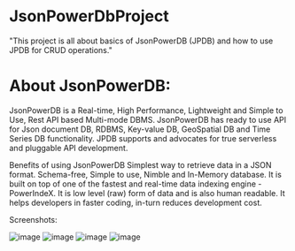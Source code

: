 # JsonPowerDbProject
"This project is all about basics of JsonPowerDB (JPDB) and how to use JPDB for CRUD operations."

# About JsonPowerDB:
JsonPowerDB is a Real-time, High Performance, Lightweight and Simple to Use, Rest API based Multi-mode DBMS. JsonPowerDB has ready to use API for Json document DB, RDBMS, Key-value DB, GeoSpatial DB and Time Series DB functionality. JPDB supports and advocates for true serverless and pluggable API development.



Benefits of using JsonPowerDB
  Simplest way to retrieve data in a JSON format.
  Schema-free, Simple to use, Nimble and In-Memory database.
  It is built on top of one of the fastest and real-time data indexing engine - PowerIndeX.
  It is low level (raw) form of data and is also human readable.
  It helps developers in faster coding, in-turn reduces development cost.

Screenshots:

![image](https://user-images.githubusercontent.com/70945881/188142674-f7cca622-4653-4844-a61d-3e030d775bab.png)
![image](https://user-images.githubusercontent.com/70945881/188144219-8f8cc0ba-01fb-4d4f-b0ed-acaf7c40c831.png)
![image](https://user-images.githubusercontent.com/70945881/188144294-4a5ae4ff-caa2-420a-bf68-1184fa197eb3.png)
![image](https://user-images.githubusercontent.com/70945881/188144382-8da1c18a-ccbd-4525-923b-cb01a1e4287a.png)


